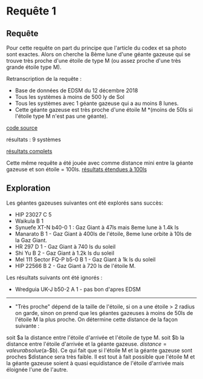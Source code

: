 # Requête 1

## Requête

Pour cette requête on part du principe que l'article du codex et sa photo sont exactes. Alors on cherche la 8ème lune d'une géante gazeuse
qui se trouve très proche d'une étoile de type M (ou assez proche d'une très grande étoile type M).

Retranscription de la requête :
- Base de données de EDSM du 12 décembre 2018
- Tous les systèmes à moins de 500 ly de Sol
- Tous les systèmes avec 1 géante gazeuse qui a au moins 8 lunes.
- Cette géante gazeuse est très proche d'une étoile M *(moins de 50ls si l'étoile type M n'est pas une géante).

[code source](https://github.com/knights-of-raxxla/KoR-server/blob/dark-wheel-data-mining/app/Queries/DarkWheel/q1.js)

résultats : 9 systèmes

[résultats complets](https://github.com/knights-of-raxxla/KoR-server/blob/dark-wheel-data-mining/q1.txt)

Cette même requête a été jouée avec comme distance mini entre la géante gazeuse
et son étoile = 100ls.
[résultats étendues à 100ls](https://github.com/knights-of-raxxla/KoR-server/blob/dark-wheel-data-mining/q1-A.txt)


## Exploration

Les géantes gazeuses suivantes ont été explorés sans succès:
- HIP 23027 C 5
- Waikula B 1
- Synuefe XT-N b40-0 1 : Gaz Giant à 47ls mais 8eme lune à 1.4k ls
- Manarato B 1 - Gaz Giant à 400ls de l'étoile, 8eme lune orbite à 10ls de la Gaz Giant.
- HR 297 D 1 - Gaz Giant à 740 ls du soleil
- Shi Yu B 2 - Gaz Giant à 1.2k ls du soleil
- Mel 111 Sector FQ-P b5-0 B 1 - Gaz Giant à 1k ls du soleil
- HIP 22566 B 2 - Gaz Giant à 720 ls de l'étoile M.

Les résultats suivants ont été ignorés :

- Wredguia UK-J b50-2 A 1 - pas bon d'apres EDSM


---------------
* "Très proche" dépend de la taille de l'étoile, si on a une étoile > 2 radius on garde,
sinon on prend que les géantes gazeuses à moins de 50ls de l'étoile M la plus proche. On détermine cette
distance de la façon suivante :

soit $a la distance entre l'étoile d'arrivée et l'étoile de type M.
soit $b la distance entre l'étoile d'arrivée et la géante gazeuse.
$distance = valeur absolue ($a-$b).
Ce qui fait que si l'étoile M et la géante gazeuse sont proches $distance sera très faible.
Il est tout à fait possible que l'étoile M et la géante gazeuse soient à quasi equidistance
de l'étoile d'arrivée mais éloignée l'une de l'autre.
